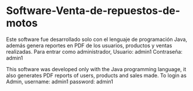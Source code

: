 # Software-Venta-de-repuestos-de-motos

Este software fue desarrollado solo con el lenguaje de programación Java, además genera reportes en PDF de los usuarios, productos y ventas realizadas.
Para entrar como administrador, Usuario: admin1  Contraseña: admin1

This software was developed only with the Java programming language, it also generates PDF reports of users, products and sales made.
To login as Admin, username: admin1  password: admin1
